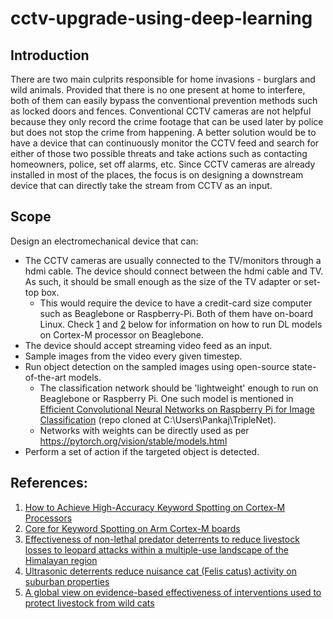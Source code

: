 # cctv-upgrade-using-deep-learning

## Introduction
There are two main culprits responsible for home invasions - burglars and wild animals. Provided that there is no one present at home to interfere, both of them can easily bypass the conventional prevention methods such as locked doors and fences. Conventional CCTV cameras are not helpful because they only record the crime footage that can be used later by police but does not stop the crime from happening. A better solution would be to have a device that can continuously monitor the CCTV feed and search for either of those two possible threats and take actions such as contacting homeowners, police, set off alarms, etc. Since CCTV cameras are already installed in most of the places, the focus is on designing a downstream device that can directly take the stream from CCTV as an input.

## Scope
Design an electromechanical device that can:
* The CCTV cameras are usually connected to the TV/monitors through a hdmi cable. The device should connect between the hdmi cable and TV. As such, it should be small enough as the size of the TV adapter or set-top box.
  * This would require the device to have a credit-card size computer such as Beaglebone or Raspberry-Pi. Both of them have on-board Linux. Check [1](https://community.arm.com/arm-community-blogs/b/architectures-and-processors-blog/posts/high-accuracy-keyword-spotting-on-cortex-m-processors?utm_source=Social-organic&utm_medium=Twitter&utm_campaign=keywordaccuracy) and [2](https://github.com/ARM-software/ML-KWS-for-MCU/tree/master/Deployment) below for information on how to run DL models on Cortex-M processor on Beaglebone.
* The device should accept streaming video feed as an input.
* Sample images from the video every given timestep.
* Run object detection on the sampled images using open-source state-of-the-art models.
  * The classification network should be 'lightweight' enough to run on Beaglebone or Raspberry Pi. One such model is mentioned in [Efficient Convolutional Neural Networks on Raspberry Pi for Image Classification](https://paperswithcode.com/paper/triplenet-a-low-computing-power-platform-of) (repo cloned at C:\Users\Pankaj\TripleNet).
  * Networks with weights can be directly used as per https://pytorch.org/vision/stable/models.html
* Perform a set of action if the targeted object is detected.

## References:
1. [How to Achieve High-Accuracy Keyword Spotting on Cortex-M Processors](https://community.arm.com/arm-community-blogs/b/architectures-and-processors-blog/posts/high-accuracy-keyword-spotting-on-cortex-m-processors?utm_source=Social-organic&utm_medium=Twitter&utm_campaign=keywordaccuracy)
2. [Core for Keyword Spotting on Arm Cortex-M boards](https://github.com/ARM-software/ML-KWS-for-MCU/tree/master/Deployment)
3. [Effectiveness of non-lethal predator deterrents to reduce livestock losses to leopard attacks within a multiple-use landscape of the Himalayan region](https://www.ncbi.nlm.nih.gov/pmc/articles/PMC7384438/)
4. [Ultrasonic deterrents reduce nuisance cat (Felis catus) activity on suburban properties](https://doi.org/10.1016/j.gecco.2018.e00444)
5. [A global view on evidence-based effectiveness of interventions used to protect livestock from wild cats](https://doi.org/10.1111/csp2.317)

